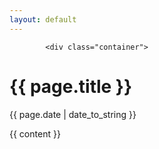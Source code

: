```yaml
---
layout: default
---
```

			<div class="container">
<h1>{{ page.title }}</h1>
<p class="meta">{{ page.date | date_to_string }}</p>

<div class="post">
<div class="card">
  {{ content }}
</div>
</div>
</div>
</body>
</html>
